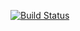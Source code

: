 [![Build Status](https://travis-ci.com/Dane1998/CA-1.svg?branch=master)](https://travis-ci.com/Dane1998/CA-1)
